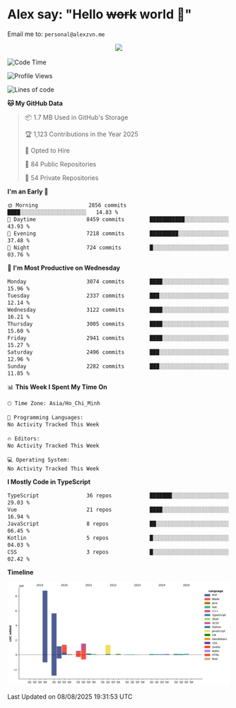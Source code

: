 # Alex say: "Hello ~~work~~ world 🐾"
Email me to: `personal@alexzvn.me`


<p align=center>
  <a href="https://skillicons.dev">
    <img src="https://skillicons.dev/icons?i=ts,js,php,nodejs,bun,vue,nuxt,react,svelte,tauri,laravel,rust,mongodb,docker,electron,redis,rabbitmq,tailwind,git,cloudflare,elysia,mysql,nginx,rollupjs,sentry,ubuntu,yarn,html,css,vite" />
  </a>
</p>

<!--START_SECTION:waka-->
![Code Time](http://img.shields.io/badge/Code%20Time-1%2C066%20hrs%2055%20mins-blue)

![Profile Views](http://img.shields.io/badge/Profile%20Views-0-blue)

![Lines of code](https://img.shields.io/badge/From%20Hello%20World%20I%27ve%20Written-21.4%20million%20lines%20of%20code-blue)

**🐱 My GitHub Data** 

> 📦 1.7 MB Used in GitHub's Storage 
 > 
> 🏆 1,123 Contributions in the Year 2025
 > 
> 💼 Opted to Hire
 > 
> 📜 84 Public Repositories 
 > 
> 🔑 54 Private Repositories 
 > 
**I'm an Early 🐤** 

```text
🌞 Morning                2856 commits        ████░░░░░░░░░░░░░░░░░░░░░   14.83 % 
🌆 Daytime                8459 commits        ███████████░░░░░░░░░░░░░░   43.93 % 
🌃 Evening                7218 commits        █████████░░░░░░░░░░░░░░░░   37.48 % 
🌙 Night                  724 commits         █░░░░░░░░░░░░░░░░░░░░░░░░   03.76 % 
```
📅 **I'm Most Productive on Wednesday** 

```text
Monday                   3074 commits        ████░░░░░░░░░░░░░░░░░░░░░   15.96 % 
Tuesday                  2337 commits        ███░░░░░░░░░░░░░░░░░░░░░░   12.14 % 
Wednesday                3122 commits        ████░░░░░░░░░░░░░░░░░░░░░   16.21 % 
Thursday                 3005 commits        ████░░░░░░░░░░░░░░░░░░░░░   15.60 % 
Friday                   2941 commits        ████░░░░░░░░░░░░░░░░░░░░░   15.27 % 
Saturday                 2496 commits        ███░░░░░░░░░░░░░░░░░░░░░░   12.96 % 
Sunday                   2282 commits        ███░░░░░░░░░░░░░░░░░░░░░░   11.85 % 
```


📊 **This Week I Spent My Time On** 

```text
🕑︎ Time Zone: Asia/Ho_Chi_Minh

💬 Programming Languages: 
No Activity Tracked This Week

🔥 Editors: 
No Activity Tracked This Week

💻 Operating System: 
No Activity Tracked This Week
```

**I Mostly Code in TypeScript** 

```text
TypeScript               36 repos            ███████░░░░░░░░░░░░░░░░░░   29.03 % 
Vue                      21 repos            ████░░░░░░░░░░░░░░░░░░░░░   16.94 % 
JavaScript               8 repos             ██░░░░░░░░░░░░░░░░░░░░░░░   06.45 % 
Kotlin                   5 repos             █░░░░░░░░░░░░░░░░░░░░░░░░   04.03 % 
CSS                      3 repos             █░░░░░░░░░░░░░░░░░░░░░░░░   02.42 % 
```



**Timeline**

![Lines of Code chart](https://raw.githubusercontent.com/alexzvn/alexzvn/main/assets/bar_graph.png)


 Last Updated on 08/08/2025 19:31:53 UTC
<!--END_SECTION:waka-->
